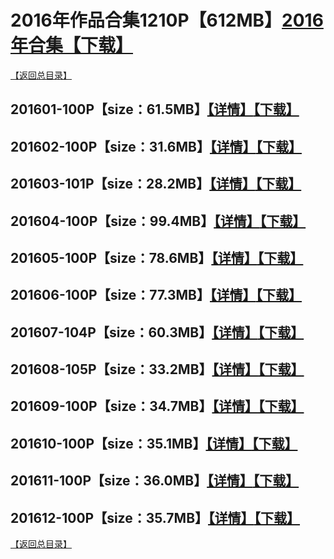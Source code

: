 # 2016年作品合集1210P【612MB】[2016年合集【下载】]()
[【返回总目录】](https://github.com/sxcool1024/WANIMAL#wanimal%E5%8E%9F%E7%89%88%E4%BD%9C%E5%93%81%E5%90%88%E9%9B%86)
## 201601-100P【size：61.5MB】[【详情】](https://github.com/sxcool1024/WANIMAL/tree/master/2016%E5%B9%B4%E4%BD%9C%E5%93%81%E5%90%88%E9%9B%86/201601#2016%E5%B9%B41%E6%9C%88%E5%90%88%E9%9B%86)[【下载】]()
## 201602-100P【size：31.6MB】[【详情】](https://github.com/sxcool1024/WANIMAL/tree/master/2016%E5%B9%B4%E4%BD%9C%E5%93%81%E5%90%88%E9%9B%86/201602#2016%E5%B9%B42%E6%9C%88%E5%90%88%E9%9B%86)[【下载】]()
## 201603-101P【size：28.2MB】[【详情】](https://github.com/sxcool1024/WANIMAL/tree/master/2016%E5%B9%B4%E4%BD%9C%E5%93%81%E5%90%88%E9%9B%86/201603#2016%E5%B9%B43%E6%9C%88%E5%90%88%E9%9B%86)[【下载】]()
## 201604-100P【size：99.4MB】[【详情】](https://github.com/sxcool1024/WANIMAL/tree/master/2016%E5%B9%B4%E4%BD%9C%E5%93%81%E5%90%88%E9%9B%86/201604#2016%E5%B9%B44%E6%9C%88%E5%90%88%E9%9B%86)[【下载】]()
## 201605-100P【size：78.6MB】[【详情】](https://github.com/sxcool1024/WANIMAL/tree/master/2016%E5%B9%B4%E4%BD%9C%E5%93%81%E5%90%88%E9%9B%86/201605#2016%E5%B9%B45%E6%9C%88%E5%90%88%E9%9B%86)[【下载】]()
## 201606-100P【size：77.3MB】[【详情】](https://github.com/sxcool1024/WANIMAL/tree/master/2016%E5%B9%B4%E4%BD%9C%E5%93%81%E5%90%88%E9%9B%86/201606#2016%E5%B9%B46%E6%9C%88%E5%90%88%E9%9B%86)[【下载】]()
## 201607-104P【size：60.3MB】[【详情】](https://github.com/sxcool1024/WANIMAL/tree/master/2016%E5%B9%B4%E4%BD%9C%E5%93%81%E5%90%88%E9%9B%86/201607#2016%E5%B9%B47%E6%9C%88%E5%90%88%E9%9B%86)[【下载】]()
## 201608-105P【size：33.2MB】[【详情】](https://github.com/sxcool1024/WANIMAL/tree/master/2016%E5%B9%B4%E4%BD%9C%E5%93%81%E5%90%88%E9%9B%86/201608#2016%E5%B9%B48%E6%9C%88%E5%90%88%E9%9B%86)[【下载】]()
## 201609-100P【size：34.7MB】[【详情】](https://github.com/sxcool1024/WANIMAL/tree/master/2016%E5%B9%B4%E4%BD%9C%E5%93%81%E5%90%88%E9%9B%86/201609#2016%E5%B9%B49%E6%9C%88%E5%90%88%E9%9B%86)[【下载】]()
## 201610-100P【size：35.1MB】[【详情】](https://github.com/sxcool1024/WANIMAL/tree/master/2016%E5%B9%B4%E4%BD%9C%E5%93%81%E5%90%88%E9%9B%86/201610#2016%E5%B9%B410%E6%9C%88%E5%90%88%E9%9B%86)[【下载】]()
## 201611-100P【size：36.0MB】[【详情】](https://github.com/sxcool1024/WANIMAL/tree/master/2016%E5%B9%B4%E4%BD%9C%E5%93%81%E5%90%88%E9%9B%86/201611#2016%E5%B9%B411%E6%9C%88%E5%90%88%E9%9B%86)[【下载】]()
## 201612-100P【size：35.7MB】[【详情】](https://github.com/sxcool1024/WANIMAL/tree/master/2016%E5%B9%B4%E4%BD%9C%E5%93%81%E5%90%88%E9%9B%86/201612#2016%E5%B9%B412%E6%9C%88%E5%90%88%E9%9B%86)[【下载】]()
[【返回总目录】](https://github.com/sxcool1024/WANIMAL#wanimal%E5%8E%9F%E7%89%88%E4%BD%9C%E5%93%81%E5%90%88%E9%9B%86)
